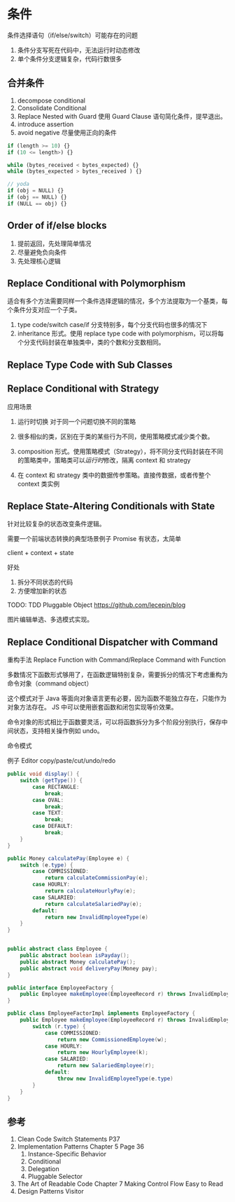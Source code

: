 # 条件

条件选择语句（if/else/switch）可能存在的问题

1. 条件分支写死在代码中，无法运行时动态修改
1. 单个条件分支逻辑复杂，代码行数很多

## 合并条件

1.  decompose conditional
1.  Consolidate Conditional
1.  Replace Nested with Guard 使用 Guard Clause 语句简化条件，提早退出。
1.  introduce assertion
1.  avoid negative 尽量使用正向的条件

```ts
if (length >= 10) {}
if (10 <= length>) {}

while (bytes_received < bytes_expected) {}
while (bytes_expected > bytes_received ) {}

// yoda
if (obj = NULL) {}
if (obj == NULL) {}
if (NULL == obj) {}
```

## Order of if/else blocks

1. 提前返回，先处理简单情况
1. 尽量避免负向条件
1. 先处理核心逻辑

## Replace Conditional with Polymorphism

适合有多个方法需要同样一个条件选择逻辑的情况，多个方法提取为一个基类，每个条件分支对应一个子类。

1. type code/switch case/if 分支特别多，每个分支代码也很多的情况下
1. inheritance 形式。使用 replace type code with polymorphism，可以将每个分支代码封装在单独类中，类的个数和分支数相同。

## Replace Type Code with Sub Classes

## Replace Conditional with Strategy

应用场景

1. 运行时切换 对于同一个问题切换不同的策略
1. 很多相似的类，区别在于类的某些行为不同，使用策略模式减少类个数。

1. composition 形式。使用策略模式（Strategy），将不同分支代码封装在不同的策略类中，策略类可以*运行时*修改，隔离 context 和 strategy
1. 在 context 和 strategy 类中的数据传参策略。直接传数据，或者传整个 context 类实例

## Replace State-Altering Conditionals with State

针对比较复杂的状态改变条件逻辑。

需要一个前端状态转换的典型场景例子 Promise 有状态，太简单

client + context + state

好处

1. 拆分不同状态的代码
1. 方便增加新的状态

TODO: TDD Pluggable Object
https://github.com/lecepin/blog

图片编辑单选、多选模式实现。

## Replace Conditional Dispatcher with Command

重构手法
Replace Function with Command/Replace Command with Function

多数情况下函数形式够用了，在函数逻辑特别复杂，需要拆分的情况下考虑重构为命令对象（command object）

这个模式对于 Java 等面向对象语言更有必要，因为函数不能独立存在，只能作为对象方法存在。
JS 中可以使用嵌套函数和闭包实现等价效果。

命令对象的形式相比于函数要灵活，可以将函数拆分为多个阶段分别执行，保存中间状态，支持相关操作例如 undo。

命令模式

例子 Editor copy/paste/cut/undo/redo

```java
public void display() {
    switch (getType()) {
        case RECTANGLE:
            break;
        case OVAL:
            break;
        case TEXT:
            break;
        case DEFAULT:
            break;
    }
}
```

```java
public Money calculatePay(Employee e) {
    switch (e.type) {
        case COMMISSIONED:
            return calculateCommissionPay(e);
        case HOURLY:
            return calculateHourlyPay(e);
        case SALARIED:
            return calculateSalariedPay(e);
        default:
            return new InvalidEmployeeType(e)
    }
}


public abstract class Employee {
    public abstract boolean isPayday();
    public abstract Money calculatePay();
    public abstract void deliveryPay(Money pay);
}

public interface EmployeeFactory {
    public Employee makeEmployee(EmployeeRecord r) throws InvalidEmployeeType;
}

public class EmployeeFactorImpl implements EmployeeFactory {
    public Employee makeEmployee(EmployeeRecord r) throws InvalidEmployeeType {
        switch (r.type) {
            case COMMISSIONED:
                return new CommissionedEmployee(w);
            case HOURLY:
                return new HourlyEmployee(k);
            case SALARIED:
                return new SalariedEmployee(r);
            default:
                throw new InvalidEmployeeType(e.type)
        }
    }
}
```

## 参考

1. Clean Code Switch Statements P37
1. Implementation Patterns Chapter 5 Page 36
   1. Instance-Specific Behavior
   1. Conditional
   1. Delegation
   1. Pluggable Selector
1. The Art of Readable Code Chapter 7 Making Control Flow Easy to Read
1. Design Patterns Visitor
